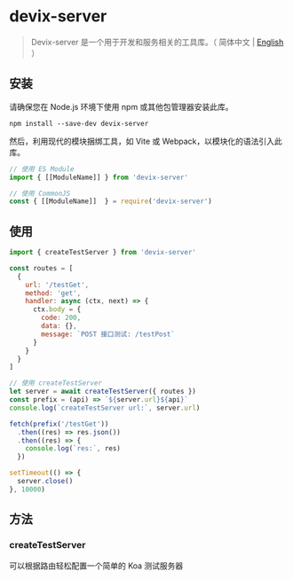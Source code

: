# devix-server

> Devix-server 是一个用于开发和服务相关的工具库。（ 简体中文 | [English](README.md) ）

## 安装

请确保您在 Node.js 环境下使用 npm 或其他包管理器安装此库。

```shell
npm install --save-dev devix-server
```

然后，利用现代的模块捆绑工具，如 Vite 或 Webpack，以模块化的语法引入此库。

```javascript
// 使用 ES Module
import { [[ModuleName]] } from 'devix-server'

// 使用 CommonJS
const { [[ModuleName]]  } = require('devix-server')
```

## 使用

```javascript
import { createTestServer } from 'devix-server'

const routes = [
  {
    url: '/testGet',
    method: 'get',
    handler: async (ctx, next) => {
      ctx.body = {
        code: 200,
        data: {},
        message: `POST 接口测试: /testPost`
      }
    }
  }
]

// 使用 createTestServer
let server = await createTestServer({ routes })
const prefix = (api) => `${server.url}${api}`
console.log(`createTestServer url:`, server.url)

fetch(prefix('/testGet'))
  .then((res) => res.json())
  .then((res) => {
    console.log(`res:`, res)
  })

setTimeout(() => {
  server.close()
}, 10000)
```

## 方法

### createTestServer

可以根据路由轻松配置一个简单的 Koa 测试服务器
